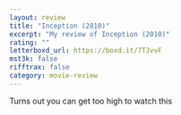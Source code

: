 ```yaml
---
layout: review
title: "Inception (2010)"
excerpt: "My review of Inception (2010)"
rating: ""
letterboxd_url: https://boxd.it/7TJvvF
mst3k: false
rifftrax: false
category: movie-review
---
```


Turns out you can get too high to watch this
